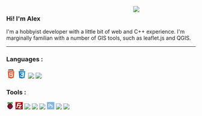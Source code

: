 <img align="right" style="float:right; width: 33%;" src="https://github-readme-stats.vercel.app/api/top-langs/?username=levtus&show_icons=true&theme=vue-dark&layout=compact">

### Hi! I'm Alex
I'm a hobbyist developer with a little bit of web and C++ experience.
I'm marginally familian with a number of GIS tools, such as leaflet.js and QGIS.


---

### Languages : 

<div id="languages">
  <img src="https://github.com/devicons/devicon/blob/master/icons/html5/html5-original-wordmark.svg" style="width: 5%" > 
  <img src="https://raw.githubusercontent.com/devicons/devicon/master/icons/css3/css3-original-wordmark.svg" style="width: 5%"> 
  <img src="https://cdn.iconscout.com/icon/free/png-256/javascript-2038874-1720087.png" style="width: 5%"> 
  <img src="https://upload.wikimedia.org/wikipedia/commons/thumb/1/18/ISO_C%2B%2B_Logo.svg/180px-ISO_C%2B%2B_Logo.svg.png" style="width: 4%"> 
</div>


### Tools :

<div id="tools">
  <img src="https://raw.githubusercontent.com/devicons/devicon/master/icons/raspberrypi/raspberrypi-original.svg" style="width: 4%"> 
  <img src="https://raw.githubusercontent.com/devicons/devicon/master/icons/filezilla/filezilla-plain.svg" style="width: 4%">
  <img src="https://i.ibb.co/kSYBHvW/6a00d83451706569e2017d3ca87d4c970c-removebg-preview.png" style="width: 4%"> 
  <img src="https://www.blockbench.net/images/logos/icon.png" style="width: 4%"> 
  <img src="https://i.imgur.com/51dSsGk.png" style="width: 4%"> 
  <img src="https://raw.githubusercontent.com/devicons/devicon/master/icons/photoshop/photoshop-plain.svg" style="width: 4%"> 
  <img src="https://upload.wikimedia.org/wikipedia/commons/thumb/9/91/QGIS_logo_new.svg/256px-QGIS_logo_new.svg.png?20180406083750" style="width: 4%"> 
  <img src="https://pbs.twimg.com/profile_images/1510602617700950021/K4IoVubu_400x400.jpg" style="width: 4%"> 
</div>
